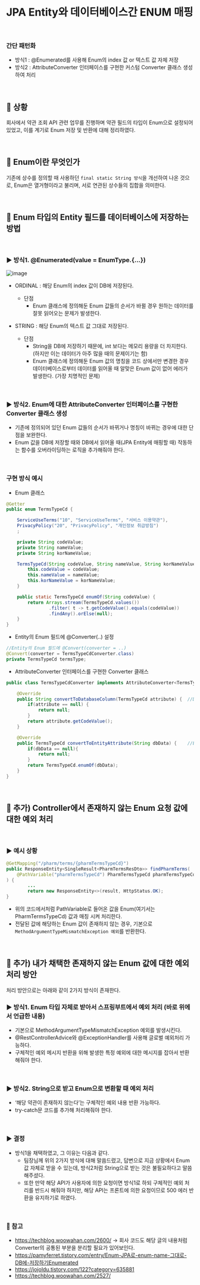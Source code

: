 # JPA Entity와 데이터베이스간 ENUM 매핑

<br>

### 간단 패턴화
- 방식1 : @Enumerated를 사용해 Enum의 index 값 or 텍스트 값 자체 저장
- 방식2 : AttributeConverter 인터페이스를 구현한 커스텀 Converter 클래스 생성하여 처리

<br>

## 📌 상황
회사에서 약관 조회 API 관련 업무를 진행하며 약관 필드의 타입이 Enum으로 설정되어 있었고, 이를 계기로 Enum 저장 및 반환에 대해 정리하였다. 

<br>

## 📌 Enum이란 무엇인가
기존에 상수를 정의할 때 사용하던 ```final static String 방식```을 개선하여 나온 것으로, Enum은 열거형이라고 불리며, 서로 연관된 상수들의 집합을 의미한다.

<br>

## 📌 Enum 타입의 Entity 필드를 데이터베이스에 저장하는 방법

<br>

### ▶️ 방식1. @Enumerated(value = EnumType.{...})

![image](https://user-images.githubusercontent.com/69254943/180801697-b4dd57a3-d1a1-4431-a3ab-5bcfde6c2831.png)

- ORDINAL : 해당 Enum의 index 값이 DB에 저장된다.
  - 단점
    - Enum 클래스에 정의해둔 Enum 값들의 순서가 바뀔 경우 원하는 데이터를 잘못 읽어오는 문제가 발생한다.


- STRING : 해당 Enum의 텍스트 값 그대로 저장된다.
  - 단점
    - String을 DB에 저장하기 때문에, int 보다는 메모리 용량을 더 차지한다. (하지만 이는 데이터가 아주 많을 때의 문제이기는 함)
    - Enum 클래스에 정의해둔 Enum 값의 명칭을 코드 상에서만 변경한 경우 데이터베이스로부터 데이터를 읽어올 때 알맞은 Enum 값이 없어 에러가 발생한다. (가장 치명적인 문제)

<br>

### ▶️ 방식2. Enum에 대한 AttributeConverter 인터페이스를 구현한 Converter 클래스 생성

- 기존에 정의되어 있던 Enum 값들의 순서가 바뀌거나 명칭이 바뀌는 경우에 대한 단점을 보완한다.
- Enum 값을 DB에 저장할 때와 DB에서 읽어올 때(JPA Entity에 매핑할 때) 작동하는 함수를 오버라이딩하는 로직을 추가해줘야 한다.

<br>

### 구현 방식 예시
- Enum 클래스

```java
@Getter
public enum TermsTypeCd {

    ServiceUseTerms("10", "ServiceUseTerms", "서비스 이용약관"),
    PrivacyPolicy("20", "PrivacyPolicy", "개인정보 취급방침")
    ;

    private String codeValue;
    private String nameValue;
    private String korNameValue;

    TermsTypeCd(String codeValue, String nameValue, String korNameValue) {
        this.codeValue = codeValue;
        this.nameValue = nameValue;
        this.korNameValue = korNameValue;
    }

    public static TermsTypeCd enumOf(String codeValue) {
        return Arrays.stream(TermsTypeCd.values())
                .filter( t -> t.getCodeValue().equals(codeValue))
                .findAny().orElse(null);
    }
}
```

- Entity의 Enum 필드에 @Converter(..) 설정

```java
//Entity의 Enum 필드에 @Convert(converter = ..)
@Convert(converter = TermsTypeCdConverter.class)
private TermsTypeCd termsType;
```

- AttributeConverter 인터페이스를 구현한 Converter 클래스

```java
public class TermsTypeCdConverter implements AttributeConverter<TermsTypeCd, String> {

    @Override
    public String convertToDatabaseColumn(TermsTypeCd attribute) {	//DB에 저장
        if(attribute == null) {
            return null;
        }
        return attribute.getCodeValue();
    }

    @Override
    public TermsTypeCd convertToEntityAttribute(String dbData) {	//Entity로 반환
        if(dbData == null){
            return null;
        }
        return TermsTypeCd.enumOf(dbData);
    }
}
```

<br>

## 📌 추가) Controller에서 존재하지 않는 Enum 요청 값에 대한 예외 처리

<br>

### ▶️ 예시 상황

```java
@GetMapping("/pharm/terms/{pharmTermsTypeCd}")
public ResponseEntity<SingleResult<PharmTermsResDto>> findPharmTerms(
	@PathVariable("pharmTermsTypeCd") PharmTermsTypeCd pharmTermsTypeCd
) {
        ...
        return new ResponseEntity<>(result, HttpStatus.OK);
}
```

- 위의 코드에서처럼 PathVariable로 들어온 값을 Enum(여기서는 PharmTermsTypeCd) 값과 매칭 시켜 처리한다.
- 전달된 값에 해당하는 Enum 값이 존재하지 않는 경우, 기본으로 ```MethodArgumentTypeMismatchException 예외```를 반환한다.

<br>

## 📌 추가) 내가 채택한 존재하지 않는 Enum 값에 대한 예외 처리 방안

처리 방안으로는 아래와 같이 2가지 방식이 존재한다.

### ▶️ 방식1. Enum 타입 자체로 받아서 스프링부트에서 예외 처리 (바로 위에서 언급한 내용)
- 기본으로 MethodArgumentTypeMismatchException 예외를 발생시킨다.
- @RestControllerAdvice와 @ExceptionHandler를 사용해 글로벌 예외처리 가능하다.
- 구체적인 예외 메시지 반환을 위해 발생한 특정 예외에 대한 메시지를 잡아서 반환해줘야 한다.

<br>

### ▶️ 방식2. String으로 받고 Enum으로 변환할 때 예외 처리
- ‘해당 약관이 존재하지 않는다’는 구체적인 예외 내용 반환 가능하다.
- try-catch문 코드를 추가해 처리해줘야 한다.

<br>

### ▶️ 결정
- 방식1을 채택하였고, 그 이유는 다음과 같다.
  - 팀장님께 위의 2가지 방식에 대해 말씀드렸고, 답변으로 지금 상황에서 Enum 값 자체로 받을 수 있는데, 방식2처럼 String으로 받는 것은 불필요하다고 말씀해주셨다.
  - 또한 만약 해당 API가 사용자에 의한 요청이면 방식1로 하되 구체적인 예외 처리를 반드시 해줘야 하지만, 해당 API는 프론트에 의한 요청이므로 500 에러 반환을 유지하기로 하였다.

<br>

### 🌈 참고
- https://techblog.woowahan.com/2600/ → 회사 코드도 해당 글의 내용처럼 Converter의 공통된 부분을 분리할 필요가 있어보인다.
- https://pamyferret.tistory.com/entry/Enum-JPA로-enum-name-그대로-DB에-저장하기Enumerated
- https://jojoldu.tistory.com/122?category=635881
- https://techblog.woowahan.com/2527/